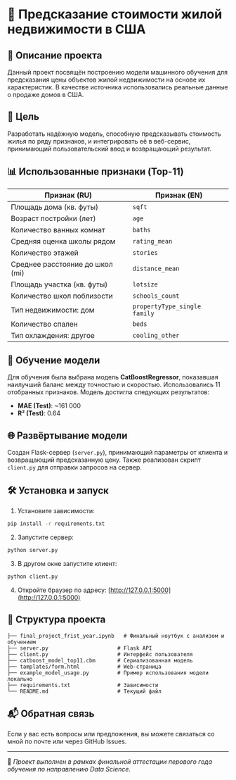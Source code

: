 # 🏡 Предсказание стоимости жилой недвижимости в США

## 📌 Описание проекта

Данный проект посвящён построению модели машинного обучения для предсказания цены объектов жилой недвижимости на основе их характеристик. В качестве источника использовались реальные данные о продаже домов в США.

## 🎯 Цель

Разработать надёжную модель, способную предсказывать стоимость жилья по ряду признаков, и интегрировать её в веб-сервис, принимающий пользовательский ввод и возвращающий результат.

## 📊 Использованные признаки (Top-11)

| Признак (RU)                     | Признак (EN)                  |
|----------------------------------|-------------------------------|
| Площадь дома (кв. футы)         | `sqft`                        |
| Возраст постройки (лет)         | `age`                         |
| Количество ванных комнат        | `baths`                       |
| Средняя оценка школы рядом      | `rating_mean`                 |
| Количество этажей               | `stories`                     |
| Среднее расстояние до школ (mi) | `distance_mean`               |
| Площадь участка (кв. футы)      | `lotsize`                     |
| Количество школ поблизости      | `schools_count`               |
| Тип недвижимости: дом           | `propertyType_single family` |
| Количество спален               | `beds`                        |
| Тип охлаждения: другое          | `cooling_other`              |

## 🧠 Обучение модели

Для обучения была выбрана модель **CatBoostRegressor**, показавшая наилучший баланс между точностью и скоростью. Использовались 11 отобранных признаков. Модель достигла следующих результатов:

- **MAE (Test)**: ~161 000
- **R² (Test)**: 0.64

## 🌐 Развёртывание модели

Создан Flask-сервер (`server.py`), принимающий параметры от клиента и возвращающий предсказанную цену. Также реализован скрипт `client.py` для отправки запросов на сервер.

## 🛠️ Установка и запуск

1. Установите зависимости:
```bash
pip install -r requirements.txt
```

2. Запустите сервер:
```bash
python server.py
```

3. В другом окне запустите клиент:
```bash
python client.py
```

4. Откройте браузер по адресу: [http://127.0.0.1:5000](http://127.0.0.1:5000)

## 📁 Структура проекта

```
├── final_project_frist_year.ipynb   # Финальный ноутбук с анализом и обучением
├── server.py                      # Flask API
├── client.py                      # Интерфейс пользователя
├── catboost_model_top11.cbm       # Сериализованная модель
├── tamplates/form.html            # Web-страница
├── example_model_usage.py         # Пример использования модели локально 
├── requirements.txt               # Зависимости
└── README.md                      # Текущий файл
```

## 📬 Обратная связь

Если у вас есть вопросы или предложения, вы можете связаться со мной по почте или через GitHub Issues.

---

📌 *Проект выполнен в рамках финальной аттестации перового года обучения по направлению Data Science.*